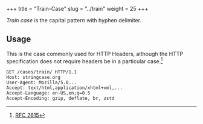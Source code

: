 +++
title = "Train-Case"
slug = "../train"
weight = 25
+++

_Train case_ is the capital pattern with hyphen delimiter.

## Usage

This is the case commonly used for HTTP Headers, although the HTTP specification does not require headers be in a particular case.[^1]

```
GET /cases/train/ HTTP/1.1
Host: stringcase.org
User-Agent: Mozilla/5.0...
Accept: text/html,application/xhtml+xml,...
Accept-Language: en-US,en;q=0.5
Accept-Encoding: gzip, deflate, br, zstd
```

[^1]: [RFC 2615](https://www.rfc-editor.org/rfc/rfc2616#section-4.2)
